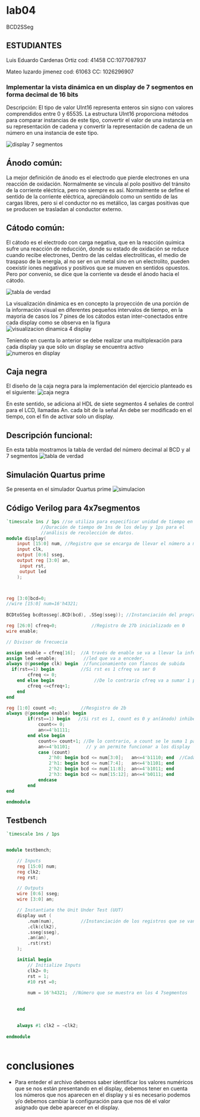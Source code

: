 # lab04
BCD2SSeg

## ESTUDIANTES

Luis Eduardo Cardenas Ortiz
cod: 41458 CC:1077087937


Mateo luzardo jimenez
cod: 61063  CC: 1026296907


### Implementar la vista dinámica en un display de 7 segmentos en forma decimal de 16 bits

Descripción:
El tipo de valor UInt16 representa enteros sin signo con valores comprendidos entre 0 y 65535.
La estructura UInt16 proporciona métodos para comparar instancias de este tipo, convertir el valor de una instancia en su representación de cadena y convertir la representación de cadena de un número en una instancia de este tipo.

![display 7 segmentos](https://github.com/ELINGAP-7545/lab04-grupo-8/blob/master/display/300px-7_segment_display_labeled.svg.png)

## Ánodo común:
La mejor definición de ánodo es el electrodo que pierde electrones en una reacción de oxidación. Normalmente se vincula al polo positivo del tránsito de la corriente eléctrica, pero no siempre es así. Normalmente se define el sentido de la corriente eléctrica, apreciándolo como un sentido de las cargas libres, pero si el conductor no es metálico, las cargas positivas que se producen se trasladan al conductor externo.

## Cátodo común:
El cátodo es el electrodo con carga negativa, que en la reacción química sufre una reacción de reducción, donde su estado de oxidación se reduce cuando recibe electrones, Dentro de las celdas electrolíticas, el medio de traspaso de la energía, al no ser en un metal sino en un electrolito, pueden coexistir iones negativos y positivos que se mueven en sentidos opuestos. Pero por convenio, se dice que la corriente va desde el ánodo hacia el cátodo.

![tabla de verdad](https://github.com/ELINGAP-7545/lab04-grupo-8/blob/master/simulacion%204%207%20segmentos/catodo%20comun.jpg)




La visualización dinámica es en concepto la proyección de una porción de la información visual en diferentes pequeños intervalos de tiempo, en la mayoria de casos los 7 pines de los cátodos estan inter-conectados entre cada display como se observa en la figura 
![visualizacion dinamica 4 display](https://github.com/Fabeltranm/SPARTAN6-ATMEGA-MAX5864/blob/master/lab/lab04_display_7segx4/doc/conex.png)

Teniendo en cuenta lo anterior se debe realizar una multiplexación para cada display ya que sólo un display se encuentra activo
![numeros en display](https://github.com/ELINGAP-7545/lab04-grupo-8/blob/master/numeros/numeros.gif)

## Caja negra
El diseño de la caja negra para la implementación del ejercicio planteado es el siguiente:
![caja negra](https://github.com/Fabeltranm/SPARTAN6-ATMEGA-MAX5864/blob/master/lab/lab04_display_7segx4/doc/display_7segx4.jpg)

En este sentido, se adiciona al HDL de siete segmentos 4 señales de control para el LCD, llamadas An. cada bit de la señal An debe ser modificado en el tiempo, con el fin de activar solo un display.

## Descripción funcional: 
En esta tabla mostramos la tabla de verdad del número decimal al BCD y al 7 segmentos
![tabla de verdad](https://github.com/ELINGAP-7545/lab04-grupo-8/blob/master/TABLA/TABLA%201.jpg)

## Simulación Quartus prime 
Se presenta en el simulador Quartus prime 
![simulacion](https://github.com/ELINGAP-7545/lab04-grupo-8/blob/master/simulacion%204%207%20segmentos/simulacion%204%20%207segmentos.jpg)

## Código Verilog para 4x7segmentos

```verilog
`timescale 1ns / 1ps //se utiliza para especificar unidad de tiempo en la simulación.  
		     //Duración de tiempo de 1ns de los delay y 1ps para el 
		     //análisis de recolección de datos. 
module display(
    input [15:0] num, //Registro que se encarga de llevar el número a mostrar en los display
    input clk,
    output [0:6] sseg,
    output reg [3:0] an,
	 input rst,
	 output led
    );



reg [3:0]bcd=0; 
//wire [15:0] num=16'h4321;
 
BCDtoSSeg bcdtosseg(.BCD(bcd), .SSeg(sseg)); //Instanciación del programa BCDtoSSeg básico para un 7 segmentos.

reg [26:0] cfreq=0; 			//Registro de 27b inicializado en 0
wire enable;

// Divisor de frecuecia

assign enable = cfreq[16];  //A través de enable se va a llevar la información de qué parte del display debe encender. Cfreq es 16 porque son 4 7seg de 4b c/u.
assign led =enable;			 //led que va a enceder.
always @(posedge clk) begin  //funcionamiento con flancos de subida
  if(rst==1) begin          //Si rst es 1 cfreq va ser 0
		cfreq <= 0;				 
	end else begin				 //De lo contrario cfreq va a sumar 1 para asignar la frecuencia al display correspondiente
		cfreq <=cfreq+1;		
	end
end

reg [1:0] count =0;         //Resgistro de 2b
always @(posedge enable) begin
		if(rst==1) begin   //Si rst es 1, count es 0 y an(ánodo) inhibe el funcionamiento de todos los display
			count<= 0;
			an<=4'b1111; 
		end else begin 
			count<= count+1; //De lo contrario, a count se le suma 1 para poder ingresar al case del display correspondiente
			an<=4'b1101;	  // y an permite funcionar a los display    
			case (count) 
				2'h0: begin bcd <= num[3:0];   an<=4'b1110; end  //Cada display tiene asignados 4b para la representación numérica, 0-F
				2'h1: begin bcd <= num[7:4];   an<=4'b1101; end 
				2'h2: begin bcd <= num[11:8];  an<=4'b1011; end 
				2'h3: begin bcd <= num[15:12]; an<=4'b0111; end 
			endcase
		end
end

endmodule

```

## Testbench


```verilog
`timescale 1ns / 1ps


module testbench;

	// Inputs
	reg [15:0] num;
	reg clk2;
	reg rst;

	// Outputs
	wire [0:6] sseg;
	wire [3:0] an;

	// Instantiate the Unit Under Test (UUT)
	display uut (
		.num(num),			//Instanciación de los registros que se van a utilizar del projecto  
		.clk(clk2), 
		.sseg(sseg), 
		.an(an), 
		.rst(rst)
	);                            

	initial begin
		// Initialize Inputs
		clk2= 0;			
		rst = 1;
		#10 rst =0;
		
		num = 16'h4321;  //Número que se muestra en los 4 7segmentos
        

	end
      

	always #1 clk2 = ~clk2;
	
endmodule



```
# conclusiones 
* Para enteder el archivo debemos saber identificar los valores numéricos que se nos están presentando en el display, debemos tener en cuenta los números que nos aparecen en el display y si es necesario podemos y/o debemos cambiar la configuración para que nos dé el valor asignado que debe aparecer en el display.





 
